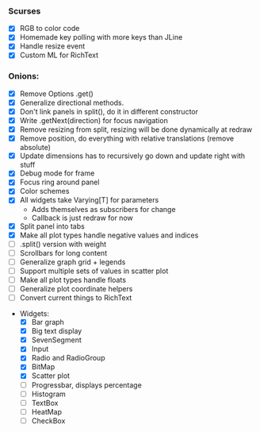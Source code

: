 ### Scurses

- [x] RGB to color code
- [x] Homemade key polling with more keys than JLine
- [x] Handle resize event
- [x] Custom ML for RichText
  
### Onions:

- [x] Remove Options .get()
- [x] Generalize directional methods.
- [x] Don't link panels in split(), do it in different constructor
- [x] Write .getNext(direction) for focus navigation
- [x] Remove resizing from split, resizing will be done dynamically at redraw
- [x] Remove position, do everything with relative translations (remove absolute)
- [x] Update dimensions has to recursively go down and update right with stuff
- [x] Debug mode for frame
- [x] Focus ring around panel
- [x] Color schemes
- [x] All widgets take Varying[T] for parameters
    - Adds themselves as subscribers for change
    - Callback is just redraw for now
- [x] Split panel into tabs
- [x] Make all plot types handle negative values and indices
- [ ] .split() version with weight
- [ ] Scrollbars for long content
- [ ] Generalize graph grid + legends
- [ ] Support multiple sets of values in scatter plot
- [ ] Make all plot types handle floats
- [ ] Generalize plot coordinate helpers
- [ ] Convert current things to RichText
- Widgets:
    - [x] Bar graph
    - [x] Big text display
    - [x] SevenSegment
    - [x] Input
    - [x] Radio and RadioGroup
    - [x] BitMap
    - [x] Scatter plot
    - [ ] Progressbar, displays percentage
    - [ ] Histogram
    - [ ] TextBox
    - [ ] HeatMap
    - [ ] CheckBox